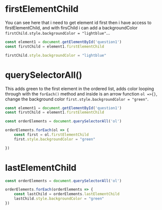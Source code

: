 
# firstElementChild
You can see here that i need to get element id first then i have access to firstElementChild, and with firsChild i can add a backgroundColor `firstChild.style.backgroundColor = "lightblue"`...

```js
const element1 = document.getElementById('question1')
const firstChild = element1.firstElementChild

firstChild.style.backgroundColor = "lightblue"
```

# querySelectorAll()
This adds green to the first element in the ordered list, adds color looping through
with the `forEach()` method and inside is an arrow function `ol =>{}`, change the background color `first.style.backgroundColor = "green"`.
```js
const element1 = document.getElementById('question1')
const firstChild = element1.firstElementChild

const orderElements = document.querySelectorAll('ol')

orderElements.forEach(ol => {
    const first = ol.firstElementChild
    first.style.backgroundColor = "green"

})
```

# lastElementChild 
```js
const orderElements = document.querySelectorAll('ol')

orderElements.forEach(orderElements => {
    const lastChild = orderElements.lastElementChild
    lastChild.style.backgroundColor = "green"
})
```
